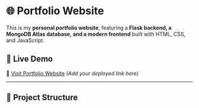 # 🌐 Portfolio Website

This is my **personal portfolio website**, featuring a **Flask backend, a MongoDB Atlas database, and a modern frontend** built with HTML, CSS, and JavaScript.

## 🚀 **Live Demo**
🔗 [Visit Portfolio Website](#) *(Add your deployed link here)*

---

## 📂 **Project Structure**
